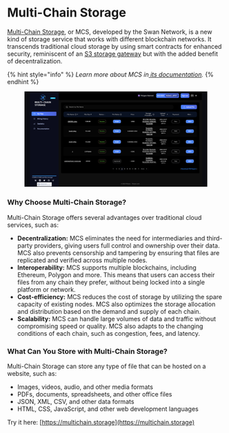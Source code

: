 # Multi-Chain Storage

[Multi-Chain Storage](https://multichain.storage), or MCS, developed by the Swan Network, is a new kind of storage service that works with different blockchain networks. It transcends traditional cloud storage by using smart contracts for enhanced security, reminiscent of an [S3 storage gateway](https://aws.amazon.com/storagegateway/file/s3/) but with the added benefit of decentralization.

{% hint style="info" %}
_Learn more about MCS in_[ _its documentation_](https://docs.filswan.com/multichain.storage/overview)_._
{% endhint %}

<figure><img src="../../.gitbook/assets/image (1) (1) (1).png" alt=""><figcaption></figcaption></figure>

### Why Choose Multi-Chain Storage? <a href="#id-7e7d" id="id-7e7d"></a>

Multi-Chain Storage offers several advantages over traditional cloud services, such as:

* **Decentralization:** MCS eliminates the need for intermediaries and third-party providers, giving users full control and ownership over their data. MCS also prevents censorship and tampering by ensuring that files are replicated and verified across multiple nodes.
* **Interoperability:** MCS supports multiple blockchains, including Ethereum, Polygon and more. This means that users can access their files from any chain they prefer, without being locked into a single platform or network.
* **Cost-efficiency:** MCS reduces the cost of storage by utilizing the spare capacity of existing nodes. MCS also optimizes the storage allocation and distribution based on the demand and supply of each chain.
* **Scalability:** MCS can handle large volumes of data and traffic without compromising speed or quality. MCS also adapts to the changing conditions of each chain, such as congestion, fees, and latency.

### What Can You Store with Multi-Chain Storage? <a href="#c3ad" id="c3ad"></a>

Multi-Chain Storage can store any type of file that can be hosted on a website, such as:

* Images, videos, audio, and other media formats
* PDFs, documents, spreadsheets, and other office files
* JSON, XML, CSV, and other data formats
* HTML, CSS, JavaScript, and other web development languages

Try it here: [https://multichain.storage](https://multichain.storage)
